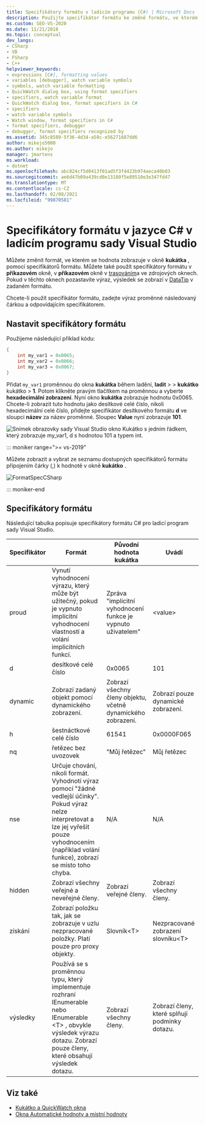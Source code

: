 ```yaml
---
title: Specifikátory formátu v ladicím programu (C#) | Microsoft Docs
description: Použijte specifikátor formátu ke změně formátu, ve kterém je hodnota zobrazená v okno Kukátko. Tento článek poskytuje podrobné informace o využití.
ms.custom: SEO-VS-2020
ms.date: 11/21/2018
ms.topic: conceptual
dev_langs:
- CSharp
- VB
- FSharp
- C++
helpviewer_keywords:
- expressions [C#], formatting values
- variables [debugger], watch variable symbols
- symbols, watch variable formatting
- QuickWatch dialog box, using format specifiers
- specifiers, watch variable format
- QuickWatch dialog box, format specifiers in C#
- specifiers
- watch variable symbols
- Watch window, format specifiers in C#
- format specifiers, debugger
- debugger, format specifiers recognized by
ms.assetid: 345c8589-5f36-4d34-a58c-e56271687dd6
author: mikejo5000
ms.author: mikejo
manager: jmartens
ms.workload:
- dotnet
ms.openlocfilehash: abc824cf5d0413f01ad5f3f4423b974aeca40b03
ms.sourcegitcommit: ae6d47b09a439cd0e13180f5e89510e3e347fd47
ms.translationtype: MT
ms.contentlocale: cs-CZ
ms.lasthandoff: 02/08/2021
ms.locfileid: "99870581"
---
```

# <a name="format-specifiers-in-c-in-the-visual-studio-debugger"></a>Specifikátory formátu v jazyce C# v ladicím programu sady Visual Studio
Můžete změnit formát, ve kterém se hodnota zobrazuje v okně **kukátka** , pomocí specifikátorů formátu. Můžete také použít specifikátory formátu v **příkazovém** okně, v **příkazovém** okně v [trasováním](../debugger/using-breakpoints.md#BKMK_Print_to_the_Output_window_with_tracepoints)a ve zdrojových oknech. Pokud v těchto oknech pozastavíte výraz, výsledek se zobrazí v  [DataTip](../debugger/view-data-values-in-data-tips-in-the-code-editor.md) v zadaném formátu.

Chcete-li použít specifikátor formátu, zadejte výraz proměnné následovaný čárkou a odpovídajícím specifikátorem.

## <a name="set-format-specifiers"></a>Nastavit specifikátory formátu
Použijeme následující příklad kódu:

```csharp
{
    int my_var1 = 0x0065;
    int my_var2 = 0x0066;
    int my_var3 = 0x0067;
}
```

Přidat `my_var1` proměnnou do okna **kukátka** během ladění, **ladit**  >    >  **kukátko** kukátko  >  **1**. Potom klikněte pravým tlačítkem na proměnnou a vyberte **hexadecimální zobrazení**. Nyní okno **kukátka** zobrazuje hodnotu 0x0065. Chcete-li zobrazit tuto hodnotu jako desítkové celé číslo, nikoli hexadecimální celé číslo, přidejte specifikátor desítkového formátu **d** ve sloupci **název** za název proměnné. Sloupec **Value** nyní zobrazuje **101**.

![Snímek obrazovky sady Visual Studio okno Kukátko s jedním řádkem, který zobrazuje my_var1, d s hodnotou 101 a typem int.](../debugger/media/watchformatcsharp.png)

::: moniker range=">= vs-2019" 

Můžete zobrazit a vybrat ze seznamu dostupných specifikátorů formátu připojením čárky (,) k hodnotě v okně **kukátko** . 

![FormatSpecCSharp](../debugger/media/vs-2019/format-specs-csharp.png "FormatSpecCSharp")

::: moniker-end

## <a name="format-specifiers"></a>Specifikátory formátu
Následující tabulka popisuje specifikátory formátu C# pro ladicí program sady Visual Studio.

|Specifikátor|Formát|Původní hodnota kukátka|Uvádí|
|---------------|------------|--------------------------|--------------|
|proud|Vynutí vyhodnocení výrazu, který může být užitečný, pokud je vypnuto implicitní vyhodnocení vlastností a volání implicitních funkcí.|Zpráva "implicitní vyhodnocení funkce je vypnuto uživatelem"|\<value>|
|d|desítkové celé číslo|0x0065|101|
|dynamic|Zobrazí zadaný objekt pomocí dynamického zobrazení.|Zobrazí všechny členy objektu, včetně dynamického zobrazení.|Zobrazí pouze dynamické zobrazení.|
|h|šestnáctkové celé číslo|61541|0x0000F065|
|nq|řetězec bez uvozovek|"Můj řetězec"|Můj řetězec|
|nse|Určuje chování, nikoli formát. Vyhodnotí výraz pomocí "žádné vedlejší účinky". Pokud výraz nelze interpretovat a lze jej vyřešit pouze vyhodnocením (například volání funkce), zobrazí se místo toho chyba.|N/A|N/A|
|hidden|Zobrazí všechny veřejné a neveřejné členy.|Zobrazí veřejné členy.|Zobrazí všechny členy.|
|získání|Zobrazí položku tak, jak se zobrazuje v uzlu nezpracované položky. Platí pouze pro proxy objekty.|Slovník\<T>|Nezpracované zobrazení slovníku\<T>|
|výsledky|Používá se s proměnnou typu, který implementuje rozhraní IEnumerable nebo IEnumerable \<T> , obvykle výsledek výrazu dotazu. Zobrazí pouze členy, které obsahují výsledek dotazu.|Zobrazí všechny členy.|Zobrazí členy, které splňují podmínky dotazu.|

## <a name="see-also"></a>Viz také
- [Kukátko a QuickWatch okna](../debugger/watch-and-quickwatch-windows.md)
- [Okna Automatické hodnoty a místní hodnoty](../debugger/autos-and-locals-windows.md)
